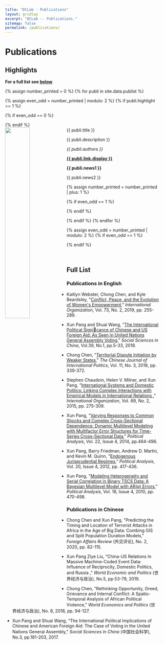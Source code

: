 ```yaml
---
title: "DCLab - Publications"
layout: gridlay
excerpt: "DCLab -- Publications."
sitemap: false
permalink: /publications/
---
```


# Publications

## Highlights

**For a full list see [below](#full-list)**

{% assign number_printed = 0 %}
{% for publi in site.data.publist %}

{% assign even_odd = number_printed | modulo: 2 %}
{% if publi.highlight == 1 %}

{% if even_odd == 0 %}
<div class="row">
{% endif %}

<div class="col-sm-6 clearfix">
 <div class="well">
  <pubtit>{{ publi.title }}</pubtit>
  <img src="{{ site.url }}{{ site.baseurl }}/images/pubpic/{{ publi.image }}" class="img-responsive" width="40%" style="float: left" />
  <p>{{ publi.description }}</p>
  <p><em>{{ publi.authors }}</em></p>
  <p><strong><a href="{{ publi.link.url }}">{{ publi.link.display }}</a></strong></p>
  <p class="text-danger"><strong> {{ publi.news1 }}</strong></p>
  <p> {{ publi.news2 }}</p>
 </div>
</div>

{% assign number_printed = number_printed | plus: 1 %}

{% if even_odd == 1 %}
</div>
{% endif %}

{% endif %}
{% endfor %}

{% assign even_odd = number_printed | modulo: 2 %}
{% if even_odd == 1 %}
</div>
{% endif %}

<p> &nbsp; </p>


## Full List

### Publications in English

- Kaitlyn Webster, Chong Chen, and Kyle Beardsley, "[Conflict, Peace, and the Evolution of  Women's Empowerment](https://doi.org/10.1017/S0020818319000055)," *International Organization*, Vol. 73, No. 2, 2019, pp. 255-289. 

- Xun Pang and Shuai Wang, "[The International Political Signicance of Chinese and US Foreign Aid: As Seen in United Nations
General Assembly Voting](https://doi.org/10.1080/02529203.2018.1414391)," *Social Sciences in China*, Vol.39, No.1, pp.5-33, 2018.

- Chong Chen, "[Territorial Dispute Initiation by Weaker States](https://doi.org/10.1093/cjip/poy009)," *The Chinese Journal of International Politics*, Vol. 11, No. 3, 2018, pp. 339-372. 

- Stephen Chaudoin, Helen V. Milner, and Xun Pang, "[International Systems and Domestic Politics: Linking Complex Interactions with Empirical Models in International Relations
](https://doi.org/10.1017/S0020818314000356)," *International Organization*, Vol. 69, No. 2, 2015, pp. 275-309. 

- Xun Pang, "[Varying Responses to Common Shocks and Complex Cross-Sectional Dependence: Dynamic Multilevel Modeling with Multifactor Error Structures for Time-Series Cross-Sectional Data](https://doi.org/10.1093/pan/mpu008),” *Political Analysis*, Vol. 22, Issue 4, 2014, pp.464-496.

- Xun Pang, Barry Friedman, Andrew D. Martin, and Kevin M. Quinn, "[Endogenous Jurisprudential Regimes](https://doi.org/10.1093/pan/mps024),” *Political Analysis*, Vol. 20, Issue 4, 2012, pp. 417-436.

- Xun Pang, "[Modeling Heterogeneity and Serial Correlation in Binary TSCS Data: A Bayesian Multilevel Model with AR(p) Errors](https://doi.org/10.1093/pan/mpq019),” *Political Analysis*, Vol. 18, Issue 4, 2010, pp. 470-498.

### Publications in Chinese

- Chong Chen and Xun Pang,  "Predicting the Timing and Location of Terrorist Attacks in Africa in the Age of Big Data: Combing GIS and Split Population Duration Models,"  *Foreign Affairs Review* (外交评论), No. 2, 2020, pp. 82-115.

- Xun Pang Ziye Liu, "China-US Relations In Massive Machine-Coded Event Data: Influence of Reciprocity, Domestic Politics,
and Russia ," *World Economic and Politics* (世界经济与政治), No.5, pp.53-79, 2019.

- Chong Chen, ”Rethinking Opportunity, Greed, Grievance and Internal Conflict: A Spatio-Temporal Analysis of African Political Violence," *World Economics and Politics* (世界经济与政治), No. 8, 2018, pp. 94-127.

- Xun Pang and Shuai Wang, “The International Political Implications of Chinese and American Foreign Aid: The Case of Voting in the United Nations General Assembly," *Social Sciences in China* (中国社会科学), No.3, pp.181-203, 2017.


